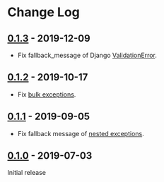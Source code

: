 # Change Log

## [0.1.3] - 2019-12-09

- Fix fallback_message of Django [ValidationError](https://github.com/Hipo/hipo-drf-exceptions/issues/10).

[0.1.3]: https://pypi.org/project/hipo-drf-exceptions/0.1.3/

## [0.1.2] - 2019-10-17

- Fix [bulk exceptions](https://github.com/Hipo/hipo-drf-exceptions/issues/9).

[0.1.2]: https://pypi.org/project/hipo-drf-exceptions/0.1.2/

## [0.1.1] - 2019-09-05

- Fix fallback message of [nested exceptions](https://github.com/Hipo/hipo-drf-exceptions/issues/4).

[0.1.1]: https://pypi.org/project/hipo-drf-exceptions/0.1.1/


## [0.1.0] - 2019-07-03

Initial release

[0.1.0]: https://pypi.org/project/hipo-drf-exceptions/0.1.0/

